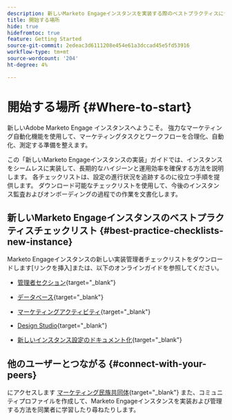```yaml
---
description: 新しいMarketo Engageインスタンスを実装する際のベストプラクティスについて説明します。 実行されたを追跡すると、Marketo Engageを最大限に活用し、インスタンスを設定して、長期的な衛生状態と効率性を確保できます。 新しいインスタンスに移動する新しい管理者は、これらのガイドを使用して焦点を当て、整理しておきます。
title: 開始する場所
hide: true
hidefromtoc: true
feature: Getting Started
source-git-commit: 2edeac3d6111208e454e61a3dccad45e5fd53916
workflow-type: tm+mt
source-wordcount: '204'
ht-degree: 4%

---
```


# 開始する場所 {#Where-to-start}

新しいAdobe Marketo Engage インスタンスへようこそ。 強力なマーケティング自動化機能を使用して、マーケティングタスクとワークフローを合理化、自動化、測定する準備を整えます。

この「新しいMarketo Engageインスタンスの実装」ガイドでは、インスタンスをシームレスに実装して、長期的なハイジーンと運用効率を確保する方法を説明します。 各チェックリストは、設定の進行状況を追跡するのに役立つ手順を提供します。 ダウンロード可能なチェックリストを使用して、今後のインスタンス監査およびオンボーディングの過程での作業を文書化します。

## 新しいMarketo Engageインスタンスのベストプラクティスチェックリスト {#best-practice-checklists-new-instance}

Marketo Engageインスタンスの新しい実装管理者チェックリストをダウンロードします[リンクを挿入]または、以下のオンラインガイドを参照してください。

* [管理者セクション](/help/marketo/getting-started-2/implementing-a-new-marketo-engage-instance/admin-section-checklist.md){target="_blank"}

* [データベース](/help/marketo/getting-started-2/implementing-a-new-marketo-engage-instance/database-checklist.md){target="_blank"}

* [マーケティングアクティビティ](/help/marketo/getting-started-2/implementing-a-new-marketo-engage-instance/marketing-activities-checklist.md){target="_blank"}

* [Design Studio](/help/marketo/getting-started-2/implementing-a-new-marketo-engage-instance/design-studio-checklist.md){target="_blank"}

* [新しいインスタンス設定のドキュメント化](/help/marketo/getting-started-2/implementing-a-new-marketo-engage-instance/document-your-setup.md){target="_blank"}

## 他のユーザーとつながる {#connect-with-your-peers}

にアクセスします [マーケティング民族共同体](https://nation.marketo.com/){target="_blank"} また、コミュニティプロファイルを作成して、Marketo Engageインスタンスを実装および管理する方法を同業者に学習したり尋ねたりします。
